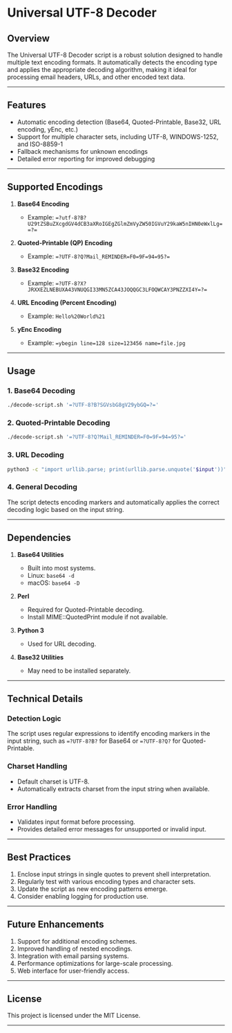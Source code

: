 # Universal UTF-8 Decoder

## Overview
The Universal UTF-8 Decoder script is a robust solution designed to handle multiple text encoding formats. It automatically detects the encoding type and applies the appropriate decoding algorithm, making it ideal for processing email headers, URLs, and other encoded text data.

---

## Features
- Automatic encoding detection (Base64, Quoted-Printable, Base32, URL encoding, yEnc, etc.)
- Support for multiple character sets, including UTF-8, WINDOWS-1252, and ISO-8859-1
- Fallback mechanisms for unknown encodings
- Detailed error reporting for improved debugging

---

## Supported Encodings

1. **Base64 Encoding**
   - Example: `=?utf-8?B?U29tZSBuZXcgdGV4dCB3aXRoIGEgZGlmZmVyZW50IGVuY29kaW5nIHN0eWxlLg==?=`

2. **Quoted-Printable (QP) Encoding**
   - Example: `=?UTF-8?Q?Mail_REMINDER=F0=9F=94=95?=`

3. **Base32 Encoding**
   - Example: `=?UTF-8?X?JRXXEZLNEBUXA43VNUQGI33MN5ZCA43JOQQGC3LFOQWCAY3PNZZXI4Y=?=`

4. **URL Encoding (Percent Encoding)**
   - Example: `Hello%20World%21`

5. **yEnc Encoding**
   - Example: `=ybegin line=128 size=123456 name=file.jpg`

---

## Usage

### 1. Base64 Decoding
```bash
./decode-script.sh '=?UTF-8?B?SGVsbG8gV29ybGQ=?='
```

### 2. Quoted-Printable Decoding
```bash
./decode-script.sh '=?UTF-8?Q?Mail_REMINDER=F0=9F=94=95?='
```

### 3. URL Decoding
```bash
python3 -c "import urllib.parse; print(urllib.parse.unquote('$input'))"
```

### 4. General Decoding
The script detects encoding markers and automatically applies the correct decoding logic based on the input string.

---

## Dependencies

1. **Base64 Utilities**
   - Built into most systems.
   - Linux: `base64 -d`
   - macOS: `base64 -D`

2. **Perl**
   - Required for Quoted-Printable decoding.
   - Install MIME::QuotedPrint module if not available.

3. **Python 3**
   - Used for URL decoding.

4. **Base32 Utilities**
   - May need to be installed separately.

---

## Technical Details

### Detection Logic
The script uses regular expressions to identify encoding markers in the input string, such as `=?UTF-8?B?` for Base64 or `=?UTF-8?Q?` for Quoted-Printable.

### Charset Handling
- Default charset is UTF-8.
- Automatically extracts charset from the input string when available.

### Error Handling
- Validates input format before processing.
- Provides detailed error messages for unsupported or invalid input.

---

## Best Practices

1. Enclose input strings in single quotes to prevent shell interpretation.
2. Regularly test with various encoding types and character sets.
3. Update the script as new encoding patterns emerge.
4. Consider enabling logging for production use.

---

## Future Enhancements

1. Support for additional encoding schemes.
2. Improved handling of nested encodings.
3. Integration with email parsing systems.
4. Performance optimizations for large-scale processing.
5. Web interface for user-friendly access.

---

## License
This project is licensed under the MIT License.

---
